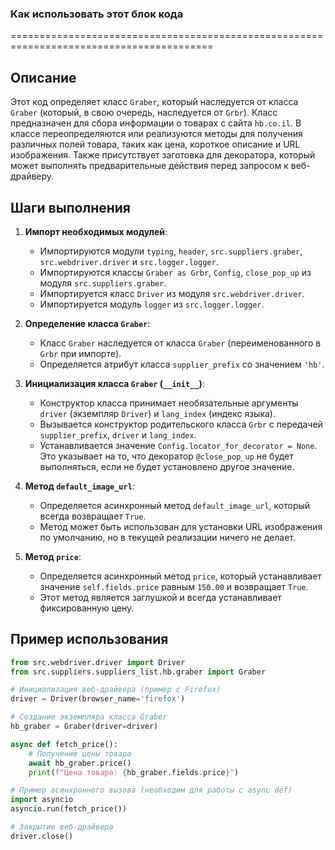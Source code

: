 ### Как использовать этот блок кода
=========================================================================================

Описание
-------------------------
Этот код определяет класс `Graber`, который наследуется от класса `Graber` (который, в свою очередь, наследуется от `Grbr`). Класс предназначен для сбора информации о товарах с сайта `hb.co.il`. В классе переопределяются или реализуются методы для получения различных полей товара, таких как цена, короткое описание и URL изображения. Также присутствует заготовка для декоратора, который может выполнять предварительные действия перед запросом к веб-драйверу.

Шаги выполнения
-------------------------
1. **Импорт необходимых модулей**:
   - Импортируются модули `typing`, `header`, `src.suppliers.graber`, `src.webdriver.driver` и `src.logger.logger`.
   - Импортируются классы `Graber as Grbr`, `Config`, `close_pop_up` из модуля `src.suppliers.graber`.
   - Импортируется класс `Driver` из модуля `src.webdriver.driver`.
   - Импортируется модуль `logger` из `src.logger.logger`.

2. **Определение класса `Graber`**:
   - Класс `Graber` наследуется от класса `Graber` (переименованного в `Grbr` при импорте).
   - Определяется атрибут класса `supplier_prefix` со значением `'hb'`.

3. **Инициализация класса `Graber` (`__init__`)**:
   - Конструктор класса принимает необязательные аргументы `driver` (экземпляр `Driver`) и `lang_index` (индекс языка).
   - Вызывается конструктор родительского класса `Grbr` с передачей `supplier_prefix`, `driver` и `lang_index`.
   - Устанавливается значение `Config.locator_for_decorator = None`. Это указывает на то, что декоратор `@close_pop_up` не будет выполняться, если не будет установлено другое значение.

4. **Метод `default_image_url`**:
   - Определяется асинхронный метод `default_image_url`, который всегда возвращает `True`.
   - Метод может быть использован для установки URL изображения по умолчанию, но в текущей реализации ничего не делает.

5. **Метод `price`**:
   - Определяется асинхронный метод `price`, который устанавливает значение `self.fields.price` равным `150.00` и возвращает `True`.
   - Этот метод является заглушкой и всегда устанавливает фиксированную цену.

Пример использования
-------------------------

```python
from src.webdriver.driver import Driver
from src.suppliers.suppliers_list.hb.graber import Graber

# Инициализация веб-драйвера (пример с Firefox)
driver = Driver(browser_name='firefox')

# Создание экземпляра класса Graber
hb_graber = Graber(driver=driver)

async def fetch_price():
    # Получение цены товара
    await hb_graber.price()
    print(f"Цена товара: {hb_graber.fields.price}")

# Пример асинхронного вызова (необходим для работы с async def)
import asyncio
asyncio.run(fetch_price())

# Закрытие веб-драйвера
driver.close()
```